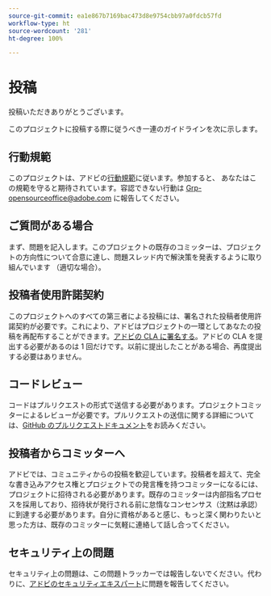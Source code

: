 ```yaml
---
source-git-commit: ea1e867b7169bac473d8e9754cbb97a0fdcb57fd
workflow-type: ht
source-wordcount: '281'
ht-degree: 100%

---
```

# 投稿

投稿いただきありがとうございます。

このプロジェクトに投稿する際に従うべき一連のガイドラインを次に示します。

## 行動規範

このプロジェクトは、アドビの[行動規範](code-of-conduct.md)に従います。参加すると、
あなたはこの規範を守ると期待されています。容認できない行動は [Grp-opensourceoffice@adobe.com](mailto:Grp-opensourceoffice@adobe.com) に報告してください。

## ご質問がある場合

まず、問題を記入します。このプロジェクトの既存のコミッターは、プロジェクトの方向性について合意に達し、問題スレッド内で解決策を発表するように取り組んでいます
（適切な場合）。

## 投稿者使用許諾契約

このプロジェクトへのすべての第三者による投稿には、署名された投稿者使用許諾契約が必要です。これにより、アドビはプロジェクトの一環としてあなたの投稿を再配布することができます。[アドビの CLA に署名する](https://opensource.adobe.com/cla.html)。アドビの CLA を提出する必要があるのは 1 回だけです。以前に提出したことがある場合、再度提出する必要はありません。

## コードレビュー

コードはプルリクエストの形式で送信する必要があります。プロジェクトコミッターによるレビューが必要です。プルリクエストの送信に関する詳細については、[GitHub のプルリクエストドキュメント](https://help.github.com/articles/about-pull-requests/)をお読みください。


<!--
Lastly, please follow the [pull request template](PULL_REQUEST_TEMPLATE.md) when
submitting a pull request!
-->

## 投稿者からコミッターへ

アドビでは、コミュニティからの投稿を歓迎しています。投稿者を超えて、完全な書き込みアクセス権とプロジェクトでの発言権を持つコミッターになるには、プロジェクトに招待される必要があります。既存のコミッターは内部指名プロセスを採用しており、招待状が発行される前に怠惰なコンセンサス（沈黙は承認）に到達する必要があります。自分に資格があると感じ、もっと深く関わりたいと思った方は、既存のコミッターに気軽に連絡して話し合ってください。

## セキュリティ上の問題

セキュリティ上の問題は、この問題トラッカーでは報告しないでください。代わりに、[アドビのセキュリティエキスパート](https://helpx.adobe.com/security/alertus.html)に問題を報告してください。
